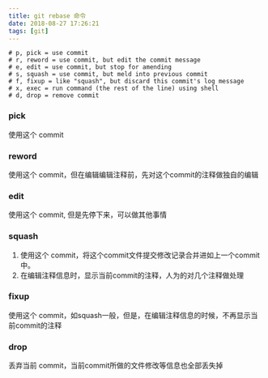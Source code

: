 ```yaml
---
title: git rebase 命令
date: 2018-08-27 17:26:21
tags: [git]
---
```


```
# p, pick = use commit
# r, reword = use commit, but edit the commit message
# e, edit = use commit, but stop for amending
# s, squash = use commit, but meld into previous commit
# f, fixup = like "squash", but discard this commit's log message
# x, exec = run command (the rest of the line) using shell
# d, drop = remove commit
```

### pick
使用这个 commit

### reword
使用这个 commit，但在编辑编辑注释前，先对这个commit的注释做独自的编辑

### edit
使用这个 commit, 但是先停下来，可以做其他事情

### squash
1. 使用这个 commit，将这个commit文件提交修改记录合并进如上一个commit中。
2. 在编辑注释信息时，显示当前commit的注释，人为的对几个注释做处理

### fixup
使用这个 commit，如squash一般，但是，在编辑注释信息的时候，不再显示当前commit的注释

### drop
丢弃当前 commit，当前commit所做的文件修改等信息也全部丢失掉
